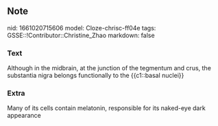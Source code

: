 ## Note
nid: 1661020715606
model: Cloze-chrisc-ff04e
tags: GSSE::!Contributor::Christine_Zhao
markdown: false

### Text
<div>
  <div>
    <div>
      <div>
        Although in the midbrain, at the junction of the tegmentum
        and crus, the substantia nigra belongs functionally to the
        {{c1::basal nuclei}}
      </div>
    </div>
  </div>
</div>

### Extra
<div>
  <div>
    <div>
      Many of its cells contain melatonin, responsible for its
      naked-eye dark appearance
    </div>
  </div>
</div>
